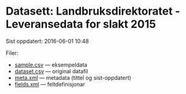 # Datasett: Landbruksdirektoratet - Leveransedata for slakt 2015
 Sist oppdatert: 2016-06-01 10:48

 Filer:
 - [sample.csv](sample.csv) — eksempeldata
 - [dataset.csv](dataset.csv) — original datafil
 - [meta.xml](meta.xml) — metadata (tittel og sist-oppdatert)
 - [fields.xml](fields.xml) — feltdefinisjonar


